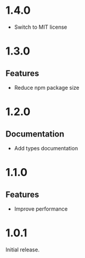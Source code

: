 # 1.4.0

- Switch to MIT license

# 1.3.0

## Features

- Reduce npm package size

# 1.2.0

## Documentation

- Add types documentation

# 1.1.0

## Features

- Improve performance

# 1.0.1

Initial release.
